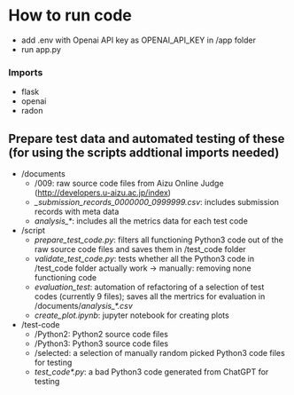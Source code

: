 # How to run code

- add .env with Openai API key as OPENAI_API_KEY in /app folder
- run app.py 


### Imports 

- flask
- openai
- radon


## Prepare test data and automated testing of these (for using the scripts addtional imports needed)

- /documents
    - /009: raw source code files from Aizu Online Judge (http://developers.u-aizu.ac.jp/index)
    - *_submission_records_0000000_0999999.csv*: includes submission records with meta data
    - *analysis_\**: includes all the metrics data for each test code 
- /script
    - *prepare_test_code.py*: filters all functioning Python3 code out of the raw source code files and saves them in /test_code folder
    - *validate_test_code.py*: tests whether all the Python3 code in /test_code folder actually work -> manually: removing none functioning code
    - *evaluation_test*: automation of refactoring of a selection of test codes (currently 9 files); saves all the mertrics for evaluation in /documents/*analysis_\*.csv*
    - *create_plot.ipynb*: jupyter notebook for creating plots
- /test-code
    - /Python2: Python2 source code files
    - /Python3: Python3 source code files
    - /selected: a selection of manually random picked Python3 code files for testing 
    - *test_code\*.py*: a bad Python3 code generated from ChatGPT for testing

